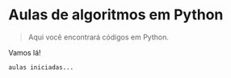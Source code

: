 # Aulas de algoritmos em Python 

> Aqui você encontrará códigos em Python.

Vamos lá!
```
aulas iniciadas...
```
